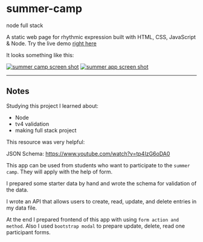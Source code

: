 # summer-camp

node full stack

A static web page for rhythmic expression built with HTML, CSS, JavaScript & Node.
Try the live demo [right here](https://summer-camp-form.herokuapp.com/)

It looks something like this:

[![summer camp screen shot](./summer.png)](https://github.com/ayseakyol/summer-camp)
[![summer app screen shot](./summer2.png)](https://github.com/ayseakyol/summer-camp)

---

## Notes

Studying this project I learned about:

- Node
- tv4 validation
- making full stack project

This resource was very helpful:

JSON Schema: https://www.youtube.com/watch?v=tp4IzG6oDA0

This app can be used from students who want to participate to the `summer camp`. They will apply with the help of form.

I prepared some starter data by hand and wrote the schema for validation of the data.

I wrote an API that allows users to create, read, update, and delete entries in my data file.
  
At the end I prepared frontend of this app with using `form action and method`. Also I used `bootstrap modal` to prepare update, delete, read one participant forms.
